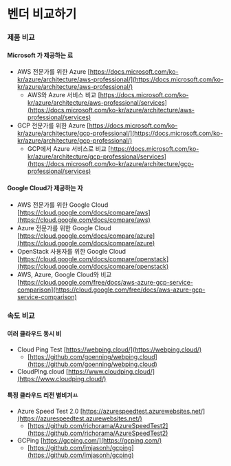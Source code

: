 # 벤더 비교하기

### 제품 비교

#### Microsoft 가 제공하는 료

* AWS 전문가를 위한 Azure [https://docs.microsoft.com/ko-kr/azure/architecture/aws-professional/](https://docs.microsoft.com/ko-kr/azure/architecture/aws-professional/)
  * AWS와 Azure 서비스 비교 [https://docs.microsoft.com/ko-kr/azure/architecture/aws-professional/services](https://docs.microsoft.com/ko-kr/azure/architecture/aws-professional/services)
* GCP 전문가를 위한 Azure [https://docs.microsoft.com/ko-kr/azure/architecture/gcp-professional/](https://docs.microsoft.com/ko-kr/azure/architecture/gcp-professional/)
  * GCP에서 Azure 서비스로 비교 [https://docs.microsoft.com/ko-kr/azure/architecture/gcp-professional/services](https://docs.microsoft.com/ko-kr/azure/architecture/gcp-professional/services)

#### Google Cloud가 제공하는 자

* AWS 전문가를 위한 Google Cloud [https://cloud.google.com/docs/compare/aws](https://cloud.google.com/docs/compare/aws)
* Azure 전문가를 위한 Google Cloud [https://cloud.google.com/docs/compare/azure](https://cloud.google.com/docs/compare/azure)
* OpenStack 사용자를 위한 Google Cloud [https://cloud.google.com/docs/compare/openstack](https://cloud.google.com/docs/compare/openstack)
* AWS, Azure, Google Cloud와 비교 [https://cloud.google.com/free/docs/aws-azure-gcp-service-comparison](https://cloud.google.com/free/docs/aws-azure-gcp-service-comparison)

### 속도 비교

#### 여러 클라우드 동시 비

* Cloud Ping Test [https://webping.cloud/](https://webping.cloud/)
  * [https://github.com/goenning/webping.cloud](https://github.com/goenning/webping.cloud)
* CloudPIng.cloud [https://www.cloudping.cloud/](https://www.cloudping.cloud/)

#### 특정 클라우드 리전 별비겨ㅛ

* Azure Speed Test 2.0 [https://azurespeedtest.azurewebsites.net/](https://azurespeedtest.azurewebsites.net/)
  * [https://github.com/richorama/AzureSpeedTest2](https://github.com/richorama/AzureSpeedTest2)
* GCPing [https://gcping.com/](https://gcping.com/)
  * [https://github.com/imjasonh/gcping](https://github.com/imjasonh/gcping)

